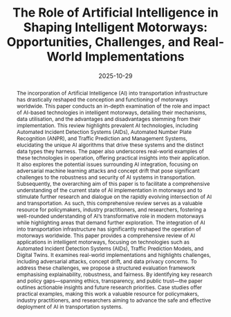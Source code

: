 ---
title: "The Role of Artificial Intelligence in Shaping Intelligent Motorways: Opportunities, Challenges, and Real-World Implementations"
authors:
- Eirini Anthi
- Lowri Williams
- Hamza Afzal
- Bilal Brar
- Joydip Bhowmick
- Kabir Gujral
- Emyr Thomas


date: "2025-10-29"
doi: "https://ieeexplore.ieee.org/document/11220178"

# Schedule page publish date (NOT publication's date).
publishDate: ""

# Publication type.
# Legend: 0 = Uncategorized; 1 = Conference paper; 2 = Journal article;
# 3 = Preprint / Working Paper; 4 = Report; 5 = Book; 6 = Book section;
# 7 = Thesis; 8 = Patent
publication_types: ["2"]

# Publication name and optional abbreviated publication name.
publication: 'IEEE Access'
publication_short: ""

abstract: The incorporation of Artificial Intelligence (AI) into transportation infrastructure has drastically reshaped the conception and functioning of motorways worldwide. This paper conducts an in-depth examination of the role and impact of AI-based technologies in intelligent motorways, detailing their mechanisms, data utilisation, and the advantages and disadvantages stemming from their implementation. This review highlights prevalent AI technologies, including Automated Incident Detection Systems (AIDs), Automated Number Plate Recognition (ANPR), and Traffic Prediction and Management Systems, elucidating the unique AI algorithms that drive these systems and the distinct data types they harness. The paper also underscores real-world examples of these technologies in operation, offering practical insights into their application. It also explores the potential issues surrounding AI integration, focusing on adversarial machine learning attacks and concept drift that pose significant challenges to the robustness and security of AI systems in transportation. Subsequently, the overarching aim of this paper is to facilitate a comprehensive understanding of the current state of AI implementation in motorways and to stimulate further research and dialogue on the rapidly evolving intersection of AI and transportation. As such, this comprehensive review serves as a valuable resource for policymakers, industry practitioners, and researchers, fostering a well-rounded understanding of AI’s transformative role in modern motorways while highlighting areas that demand further exploration. The integration of AI into transportation infrastructure has significantly reshaped the operation of motorways worldwide. This paper provides a comprehensive review of AI applications in intelligent motorways, focusing on technologies such as Automated Incident Detection Systems (AIDs), Traffic Prediction Models, and Digital Twins. It examines real-world implementations and highlights challenges, including adversarial attacks, concept drift, and data privacy concerns. To address these challenges, we propose a structured evaluation framework emphasising explainability, robustness, and fairness. By identifying key research and policy gaps—spanning ethics, transparency, and public trust—the paper outlines actionable insights and future research priorities. Case studies offer practical examples, making this work a valuable resource for policymakers, industry practitioners, and researchers aiming to advance the safe and effective deployment of AI in transportation systems.

# Summary. An optional shortened abstract.
summary: 

tags:
- Artificial intelligence
- Transportation
- Reviews
- Predictive models
- Concept drift
- Robustness
- Prediction algorithms
- Lighting
- License plate recognition
- Adversarial machine learning


# links:
# - icon: arxiv
#   icon_pack: ai
#   name: arXiv:2402.01670
#   url: https://www.mdpi.com/2078-2489/15/4/237
# - icon: inspire
#   icon_pack: ai
#   name: inspire1728738
#   url: https://inspirehep.net/literature/1728738
# - icon: springer
#   icon_pack: ai
#   name: JHEP 07 (2019) 123
#   url: https://doi.org/10.1007/JHEP07(2019)123
  
---